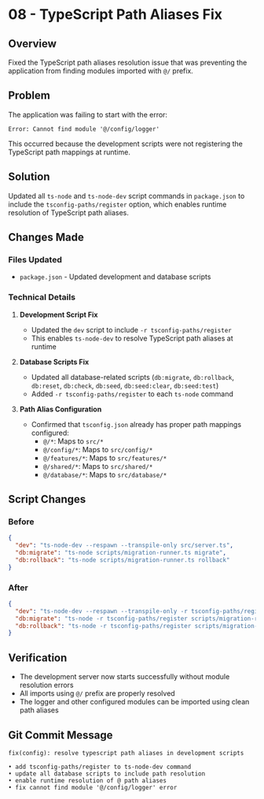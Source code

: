 # 08 - TypeScript Path Aliases Fix

## Overview

Fixed the TypeScript path aliases resolution issue that was preventing the application from finding modules imported with `@/` prefix.

## Problem

The application was failing to start with the error:

```
Error: Cannot find module '@/config/logger'
```

This occurred because the development scripts were not registering the TypeScript path mappings at runtime.

## Solution

Updated all `ts-node` and `ts-node-dev` script commands in `package.json` to include the `tsconfig-paths/register` option, which enables runtime resolution of TypeScript path aliases.

## Changes Made

### Files Updated

- `package.json` - Updated development and database scripts

### Technical Details

1. **Development Script Fix**

   - Updated the `dev` script to include `-r tsconfig-paths/register`
   - This enables `ts-node-dev` to resolve TypeScript path aliases at runtime

2. **Database Scripts Fix**

   - Updated all database-related scripts (`db:migrate`, `db:rollback`, `db:reset`, `db:check`, `db:seed`, `db:seed:clear`, `db:seed:test`)
   - Added `-r tsconfig-paths/register` to each `ts-node` command

3. **Path Alias Configuration**
   - Confirmed that `tsconfig.json` already has proper path mappings configured:
     - `@/*`: Maps to `src/*`
     - `@/config/*`: Maps to `src/config/*`
     - `@/features/*`: Maps to `src/features/*`
     - `@/shared/*`: Maps to `src/shared/*`
     - `@/database/*`: Maps to `src/database/*`

## Script Changes

### Before

```json
{
  "dev": "ts-node-dev --respawn --transpile-only src/server.ts",
  "db:migrate": "ts-node scripts/migration-runner.ts migrate",
  "db:rollback": "ts-node scripts/migration-runner.ts rollback"
}
```

### After

```json
{
  "dev": "ts-node-dev --respawn --transpile-only -r tsconfig-paths/register src/server.ts",
  "db:migrate": "ts-node -r tsconfig-paths/register scripts/migration-runner.ts migrate",
  "db:rollback": "ts-node -r tsconfig-paths/register scripts/migration-runner.ts rollback"
}
```

## Verification

- The development server now starts successfully without module resolution errors
- All imports using `@/` prefix are properly resolved
- The logger and other configured modules can be imported using clean path aliases

## Git Commit Message

```
fix(config): resolve typescript path aliases in development scripts

• add tsconfig-paths/register to ts-node-dev command
• update all database scripts to include path resolution
• enable runtime resolution of @ path aliases
• fix cannot find module '@/config/logger' error
```
